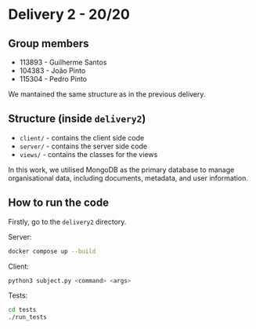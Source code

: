 
# Delivery 2 - 20/20

## Group members

- 113893 - Guilherme Santos
- 104383 - João Pinto
- 115304 - Pedro Pinto

We mantained the same structure as in the previous delivery.

## Structure (inside `delivery2`)
 - `client/` - contains the client side code
 - `server/` - contains the server side code
 - `views/` - contains the classes for the views

In this work, we utilised MongoDB as the primary database to manage organisational data, including documents, metadata, and user information. 


## How to run the code

Firstly, go to the `delivery2` directory.

Server:
```bash
docker compose up --build
```

Client:
```bash
python3 subject.py <command> <args>
```

Tests:
```bash
cd tests
./run_tests
```
